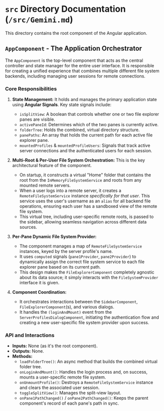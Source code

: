 # `src` Directory Documentation (`/src/Gemini.md`)

This directory contains the root component of the Angular application.

## `AppComponent` - The Application Orchestrator

The `AppComponent` is the top-level component that acts as the central controller and state manager for the entire user interface. It is responsible for creating a unified experience that combines multiple different file system backends, including managing user sessions for remote connections.

### Core Responsibilities

1.  **State Management:** It holds and manages the primary application state using **Angular Signals**. Key state signals include:
    -   `isSplitView`: A boolean that controls whether one or two file explorer panes are visible.
    -   `activePaneId`: Determines which of the two panes is currently active.
    -   `folderTree`: Holds the combined, virtual directory structure.
    -   `panePaths`: An array that holds the current path for each active file explorer pane.
    -   `mountedProfiles` & `mountedProfileUsers`: Signals that track active server connections and the authenticated users for each session.

2.  **Multi-Root & Per-User File System Orchestration:** This is the key architectural feature of the component.
    -   On startup, it constructs a virtual "Home" folder that contains the root from the `InMemoryFileSystemService` and roots from any mounted remote servers.
    -   When a user logs into a remote server, it creates a `RemoteFileSystemService` instance *specifically for that user*. This service uses the user's username as an `alias` for all backend file operations, ensuring each user has a sandboxed view of the remote file system.
    -   This virtual tree, including user-specific remote roots, is passed to the sidebar, allowing seamless navigation across different data sources.

3.  **Per-Pane Dynamic File System Provider:**
    -   The component manages a map of `RemoteFileSystemService` instances, keyed by the server profile's name.
    -   It uses `computed` signals (`pane1Provider`, `pane2Provider`) to dynamically assign the correct file system service to each file explorer pane based on its current path.
    -   This design makes the `FileExplorerComponent` completely agnostic about its data source; it simply interacts with the `FileSystemProvider` interface it is given.

4.  **Component Coordination:**
    -   It orchestrates interactions between the `SidebarComponent`, `FileExplorerComponent`(s), and various dialogs.
    -   It handles the `(loginAndMount)` event from the `ServerProfilesDialogComponent`, initiating the authentication flow and creating a new user-specific file system provider upon success.

### API and Interactions

-   **Inputs:** None (as it's the root component).
-   **Outputs:** None.
-   **Methods:**
    -   `loadFolderTree()`: An async method that builds the combined virtual folder tree.
    -   `onLoginAndMount()`: Handles the login process and, on success, mounts a user-specific remote file system.
    -   `onUnmountProfile()`: Destroys a `RemoteFileSystemService` instance and clears the associated user session.
    -   `toggleSplitView()`: Manages the split-view layout.
    -   `onPane1PathChanged()` / `onPane2PathChanged()`: Keeps the parent component's record of each pane's path in sync.
